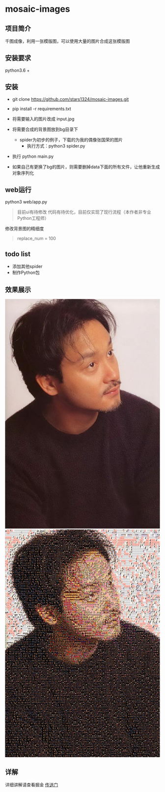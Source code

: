 # mosaic-images

## 项目简介
千图成像，利用一张模版图，可以使用大量的图片合成这张模版图

## 安装要求
python3.6 +

## 安装

* git clone https://github.com/stars1324/mosaic-images.git

* pip install -r requirements.txt

* 将需要输入的图片改成 input.jpg
* 将需要合成的背景图放到bg目录下
  * spider为初步的例子，下载的为我的偶像张国荣的图片
    * 执行方式：python3 spider.py
* 执行 python main.py
* 如果自己有更换了bg的图片，则需要删掉data下面的所有文件，让他重新生成对象序列化

## web运行
python3 web/app.py
> 目前ui有待修改
> 代码有待优化，目前仅实现了现行流程（本作者非专业Python工程师）

修改背景图的精细度
> replace_num = 100 

## todo list
* 添加其他spider
* 制作Python包


## 效果展示
![原图](./demo/input.jpg) ![输出图](./demo/output.jpg)

## 详解
详细讲解请查看掘金 [传送门](https://juejin.cn/post/7077933676197052452)